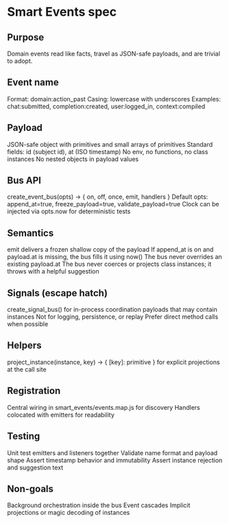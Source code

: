 # Smart Events spec

## Purpose
Domain events read like facts, travel as JSON-safe payloads, and are trivial to adopt.

## Event name
Format: domain:action_past
Casing: lowercase with underscores
Examples: chat:submitted, completion:created, user:logged_in, context:compiled

## Payload
JSON-safe object with primitives and small arrays of primitives
Standard fields: id (subject id), at (ISO timestamp)
No env, no functions, no class instances
No nested objects in payload values

## Bus API
create_event_bus(opts) -> { on, off, once, emit, handlers }
Default opts: append_at=true, freeze_payload=true, validate_payload=true
Clock can be injected via opts.now for deterministic tests

## Semantics
emit delivers a frozen shallow copy of the payload
If append_at is on and payload.at is missing, the bus fills it using now()
The bus never overrides an existing payload.at
The bus never coerces or projects class instances; it throws with a helpful suggestion

## Signals (escape hatch)
create_signal_bus() for in-process coordination payloads that may contain instances
Not for logging, persistence, or replay
Prefer direct method calls when possible

## Helpers
project_instance(instance, key) -> { [key]: primitive } for explicit projections at the call site

## Registration
Central wiring in smart_events/events.map.js for discovery
Handlers colocated with emitters for readability

## Testing
Unit test emitters and listeners together
Validate name format and payload shape
Assert timestamp behavior and immutability
Assert instance rejection and suggestion text

## Non-goals
Background orchestration inside the bus
Event cascades
Implicit projections or magic decoding of instances
